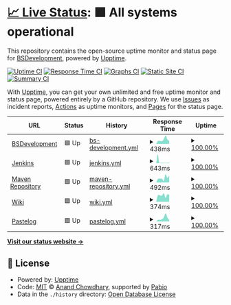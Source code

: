# [📈 Live Status](https://BSDevelopers.github.io/uptime): <!--live status--> **🟩 All systems operational**

This repository contains the open-source uptime monitor and status page for [BSDevelopment](https://BSDevelopers.github.io/uptime), powered by [Upptime](https://github.com/upptime/upptime).

[![Uptime CI](https://github.com/BSDevelopers/uptime/workflows/Uptime%20CI/badge.svg)](https://github.com/BSDevelopers/uptime/actions?query=workflow%3A%22Uptime+CI%22)
[![Response Time CI](https://github.com/BSDevelopers/uptime/workflows/Response%20Time%20CI/badge.svg)](https://github.com/BSDevelopers/uptime/actions?query=workflow%3A%22Response+Time+CI%22)
[![Graphs CI](https://github.com/BSDevelopers/uptime/workflows/Graphs%20CI/badge.svg)](https://github.com/BSDevelopers/uptime/actions?query=workflow%3A%22Graphs+CI%22)
[![Static Site CI](https://github.com/BSDevelopers/uptime/workflows/Static%20Site%20CI/badge.svg)](https://github.com/BSDevelopers/uptime/actions?query=workflow%3A%22Static+Site+CI%22)
[![Summary CI](https://github.com/BSDevelopers/uptime/workflows/Summary%20CI/badge.svg)](https://github.com/BSDevelopers/uptime/actions?query=workflow%3A%22Summary+CI%22)

With [Upptime](https://upptime.js.org), you can get your own unlimited and free uptime monitor and status page, powered entirely by a GitHub repository. We use [Issues](https://github.com/BSDevelopers/uptime/issues) as incident reports, [Actions](https://github.com/BSDevelopers/uptime/actions) as uptime monitors, and [Pages](https://BSDevelopers.github.io/uptime) for the status page.

<!--start: status pages-->
<!-- This summary is generated by Upptime (https://github.com/upptime/upptime) -->
<!-- Do not edit this manually, your changes will be overwritten -->
<!-- prettier-ignore -->
| URL | Status | History | Response Time | Uptime |
| --- | ------ | ------- | ------------- | ------ |
| <img alt="" src="https://icons.duckduckgo.com/ip3/bsdevelopment.org.ico" height="13"> [BSDevelopment](https://bsdevelopment.org) | 🟩 Up | [bs-development.yml](https://github.com/BSDevelopers/uptime/commits/HEAD/history/bs-development.yml) | <details><summary><img alt="Response time graph" src="./graphs/bs-development/response-time-week.png" height="20"> 438ms</summary><br><a href="https://status.bsdevelopment.org/history/bs-development"><img alt="Response time 339" src="https://img.shields.io/endpoint?url=https%3A%2F%2Fraw.githubusercontent.com%2FBSDevelopers%2Fuptime%2FHEAD%2Fapi%2Fbs-development%2Fresponse-time.json"></a><br><a href="https://status.bsdevelopment.org/history/bs-development"><img alt="24-hour response time 712" src="https://img.shields.io/endpoint?url=https%3A%2F%2Fraw.githubusercontent.com%2FBSDevelopers%2Fuptime%2FHEAD%2Fapi%2Fbs-development%2Fresponse-time-day.json"></a><br><a href="https://status.bsdevelopment.org/history/bs-development"><img alt="7-day response time 438" src="https://img.shields.io/endpoint?url=https%3A%2F%2Fraw.githubusercontent.com%2FBSDevelopers%2Fuptime%2FHEAD%2Fapi%2Fbs-development%2Fresponse-time-week.json"></a><br><a href="https://status.bsdevelopment.org/history/bs-development"><img alt="30-day response time 393" src="https://img.shields.io/endpoint?url=https%3A%2F%2Fraw.githubusercontent.com%2FBSDevelopers%2Fuptime%2FHEAD%2Fapi%2Fbs-development%2Fresponse-time-month.json"></a><br><a href="https://status.bsdevelopment.org/history/bs-development"><img alt="1-year response time 339" src="https://img.shields.io/endpoint?url=https%3A%2F%2Fraw.githubusercontent.com%2FBSDevelopers%2Fuptime%2FHEAD%2Fapi%2Fbs-development%2Fresponse-time-year.json"></a></details> | <details><summary><a href="https://status.bsdevelopment.org/history/bs-development">100.00%</a></summary><a href="https://status.bsdevelopment.org/history/bs-development"><img alt="All-time uptime 100.00%" src="https://img.shields.io/endpoint?url=https%3A%2F%2Fraw.githubusercontent.com%2FBSDevelopers%2Fuptime%2FHEAD%2Fapi%2Fbs-development%2Fuptime.json"></a><br><a href="https://status.bsdevelopment.org/history/bs-development"><img alt="24-hour uptime 100.00%" src="https://img.shields.io/endpoint?url=https%3A%2F%2Fraw.githubusercontent.com%2FBSDevelopers%2Fuptime%2FHEAD%2Fapi%2Fbs-development%2Fuptime-day.json"></a><br><a href="https://status.bsdevelopment.org/history/bs-development"><img alt="7-day uptime 100.00%" src="https://img.shields.io/endpoint?url=https%3A%2F%2Fraw.githubusercontent.com%2FBSDevelopers%2Fuptime%2FHEAD%2Fapi%2Fbs-development%2Fuptime-week.json"></a><br><a href="https://status.bsdevelopment.org/history/bs-development"><img alt="30-day uptime 100.00%" src="https://img.shields.io/endpoint?url=https%3A%2F%2Fraw.githubusercontent.com%2FBSDevelopers%2Fuptime%2FHEAD%2Fapi%2Fbs-development%2Fuptime-month.json"></a><br><a href="https://status.bsdevelopment.org/history/bs-development"><img alt="1-year uptime 100.00%" src="https://img.shields.io/endpoint?url=https%3A%2F%2Fraw.githubusercontent.com%2FBSDevelopers%2Fuptime%2FHEAD%2Fapi%2Fbs-development%2Fuptime-year.json"></a></details>
| <img alt="" src="https://icons.duckduckgo.com/ip3/ci.bsdevelopment.org.ico" height="13"> [Jenkins](https://ci.bsdevelopment.org) | 🟩 Up | [jenkins.yml](https://github.com/BSDevelopers/uptime/commits/HEAD/history/jenkins.yml) | <details><summary><img alt="Response time graph" src="./graphs/jenkins/response-time-week.png" height="20"> 643ms</summary><br><a href="https://status.bsdevelopment.org/history/jenkins"><img alt="Response time 507" src="https://img.shields.io/endpoint?url=https%3A%2F%2Fraw.githubusercontent.com%2FBSDevelopers%2Fuptime%2FHEAD%2Fapi%2Fjenkins%2Fresponse-time.json"></a><br><a href="https://status.bsdevelopment.org/history/jenkins"><img alt="24-hour response time 1120" src="https://img.shields.io/endpoint?url=https%3A%2F%2Fraw.githubusercontent.com%2FBSDevelopers%2Fuptime%2FHEAD%2Fapi%2Fjenkins%2Fresponse-time-day.json"></a><br><a href="https://status.bsdevelopment.org/history/jenkins"><img alt="7-day response time 643" src="https://img.shields.io/endpoint?url=https%3A%2F%2Fraw.githubusercontent.com%2FBSDevelopers%2Fuptime%2FHEAD%2Fapi%2Fjenkins%2Fresponse-time-week.json"></a><br><a href="https://status.bsdevelopment.org/history/jenkins"><img alt="30-day response time 1050" src="https://img.shields.io/endpoint?url=https%3A%2F%2Fraw.githubusercontent.com%2FBSDevelopers%2Fuptime%2FHEAD%2Fapi%2Fjenkins%2Fresponse-time-month.json"></a><br><a href="https://status.bsdevelopment.org/history/jenkins"><img alt="1-year response time 507" src="https://img.shields.io/endpoint?url=https%3A%2F%2Fraw.githubusercontent.com%2FBSDevelopers%2Fuptime%2FHEAD%2Fapi%2Fjenkins%2Fresponse-time-year.json"></a></details> | <details><summary><a href="https://status.bsdevelopment.org/history/jenkins">100.00%</a></summary><a href="https://status.bsdevelopment.org/history/jenkins"><img alt="All-time uptime 99.88%" src="https://img.shields.io/endpoint?url=https%3A%2F%2Fraw.githubusercontent.com%2FBSDevelopers%2Fuptime%2FHEAD%2Fapi%2Fjenkins%2Fuptime.json"></a><br><a href="https://status.bsdevelopment.org/history/jenkins"><img alt="24-hour uptime 100.00%" src="https://img.shields.io/endpoint?url=https%3A%2F%2Fraw.githubusercontent.com%2FBSDevelopers%2Fuptime%2FHEAD%2Fapi%2Fjenkins%2Fuptime-day.json"></a><br><a href="https://status.bsdevelopment.org/history/jenkins"><img alt="7-day uptime 100.00%" src="https://img.shields.io/endpoint?url=https%3A%2F%2Fraw.githubusercontent.com%2FBSDevelopers%2Fuptime%2FHEAD%2Fapi%2Fjenkins%2Fuptime-week.json"></a><br><a href="https://status.bsdevelopment.org/history/jenkins"><img alt="30-day uptime 99.87%" src="https://img.shields.io/endpoint?url=https%3A%2F%2Fraw.githubusercontent.com%2FBSDevelopers%2Fuptime%2FHEAD%2Fapi%2Fjenkins%2Fuptime-month.json"></a><br><a href="https://status.bsdevelopment.org/history/jenkins"><img alt="1-year uptime 99.88%" src="https://img.shields.io/endpoint?url=https%3A%2F%2Fraw.githubusercontent.com%2FBSDevelopers%2Fuptime%2FHEAD%2Fapi%2Fjenkins%2Fuptime-year.json"></a></details>
| <img alt="" src="https://icons.duckduckgo.com/ip3/repo.bsdevelopment.org.ico" height="13"> [Maven Repository](https://repo.bsdevelopment.org) | 🟩 Up | [maven-repository.yml](https://github.com/BSDevelopers/uptime/commits/HEAD/history/maven-repository.yml) | <details><summary><img alt="Response time graph" src="./graphs/maven-repository/response-time-week.png" height="20"> 492ms</summary><br><a href="https://status.bsdevelopment.org/history/maven-repository"><img alt="Response time 276" src="https://img.shields.io/endpoint?url=https%3A%2F%2Fraw.githubusercontent.com%2FBSDevelopers%2Fuptime%2FHEAD%2Fapi%2Fmaven-repository%2Fresponse-time.json"></a><br><a href="https://status.bsdevelopment.org/history/maven-repository"><img alt="24-hour response time 826" src="https://img.shields.io/endpoint?url=https%3A%2F%2Fraw.githubusercontent.com%2FBSDevelopers%2Fuptime%2FHEAD%2Fapi%2Fmaven-repository%2Fresponse-time-day.json"></a><br><a href="https://status.bsdevelopment.org/history/maven-repository"><img alt="7-day response time 492" src="https://img.shields.io/endpoint?url=https%3A%2F%2Fraw.githubusercontent.com%2FBSDevelopers%2Fuptime%2FHEAD%2Fapi%2Fmaven-repository%2Fresponse-time-week.json"></a><br><a href="https://status.bsdevelopment.org/history/maven-repository"><img alt="30-day response time 368" src="https://img.shields.io/endpoint?url=https%3A%2F%2Fraw.githubusercontent.com%2FBSDevelopers%2Fuptime%2FHEAD%2Fapi%2Fmaven-repository%2Fresponse-time-month.json"></a><br><a href="https://status.bsdevelopment.org/history/maven-repository"><img alt="1-year response time 276" src="https://img.shields.io/endpoint?url=https%3A%2F%2Fraw.githubusercontent.com%2FBSDevelopers%2Fuptime%2FHEAD%2Fapi%2Fmaven-repository%2Fresponse-time-year.json"></a></details> | <details><summary><a href="https://status.bsdevelopment.org/history/maven-repository">100.00%</a></summary><a href="https://status.bsdevelopment.org/history/maven-repository"><img alt="All-time uptime 99.98%" src="https://img.shields.io/endpoint?url=https%3A%2F%2Fraw.githubusercontent.com%2FBSDevelopers%2Fuptime%2FHEAD%2Fapi%2Fmaven-repository%2Fuptime.json"></a><br><a href="https://status.bsdevelopment.org/history/maven-repository"><img alt="24-hour uptime 100.00%" src="https://img.shields.io/endpoint?url=https%3A%2F%2Fraw.githubusercontent.com%2FBSDevelopers%2Fuptime%2FHEAD%2Fapi%2Fmaven-repository%2Fuptime-day.json"></a><br><a href="https://status.bsdevelopment.org/history/maven-repository"><img alt="7-day uptime 100.00%" src="https://img.shields.io/endpoint?url=https%3A%2F%2Fraw.githubusercontent.com%2FBSDevelopers%2Fuptime%2FHEAD%2Fapi%2Fmaven-repository%2Fuptime-week.json"></a><br><a href="https://status.bsdevelopment.org/history/maven-repository"><img alt="30-day uptime 100.00%" src="https://img.shields.io/endpoint?url=https%3A%2F%2Fraw.githubusercontent.com%2FBSDevelopers%2Fuptime%2FHEAD%2Fapi%2Fmaven-repository%2Fuptime-month.json"></a><br><a href="https://status.bsdevelopment.org/history/maven-repository"><img alt="1-year uptime 99.98%" src="https://img.shields.io/endpoint?url=https%3A%2F%2Fraw.githubusercontent.com%2FBSDevelopers%2Fuptime%2FHEAD%2Fapi%2Fmaven-repository%2Fuptime-year.json"></a></details>
| <img alt="" src="https://icons.duckduckgo.com/ip3/wiki.bsdevelopment.org.ico" height="13"> [Wiki](https://wiki.bsdevelopment.org) | 🟩 Up | [wiki.yml](https://github.com/BSDevelopers/uptime/commits/HEAD/history/wiki.yml) | <details><summary><img alt="Response time graph" src="./graphs/wiki/response-time-week.png" height="20"> 374ms</summary><br><a href="https://status.bsdevelopment.org/history/wiki"><img alt="Response time 431" src="https://img.shields.io/endpoint?url=https%3A%2F%2Fraw.githubusercontent.com%2FBSDevelopers%2Fuptime%2FHEAD%2Fapi%2Fwiki%2Fresponse-time.json"></a><br><a href="https://status.bsdevelopment.org/history/wiki"><img alt="24-hour response time 582" src="https://img.shields.io/endpoint?url=https%3A%2F%2Fraw.githubusercontent.com%2FBSDevelopers%2Fuptime%2FHEAD%2Fapi%2Fwiki%2Fresponse-time-day.json"></a><br><a href="https://status.bsdevelopment.org/history/wiki"><img alt="7-day response time 374" src="https://img.shields.io/endpoint?url=https%3A%2F%2Fraw.githubusercontent.com%2FBSDevelopers%2Fuptime%2FHEAD%2Fapi%2Fwiki%2Fresponse-time-week.json"></a><br><a href="https://status.bsdevelopment.org/history/wiki"><img alt="30-day response time 367" src="https://img.shields.io/endpoint?url=https%3A%2F%2Fraw.githubusercontent.com%2FBSDevelopers%2Fuptime%2FHEAD%2Fapi%2Fwiki%2Fresponse-time-month.json"></a><br><a href="https://status.bsdevelopment.org/history/wiki"><img alt="1-year response time 431" src="https://img.shields.io/endpoint?url=https%3A%2F%2Fraw.githubusercontent.com%2FBSDevelopers%2Fuptime%2FHEAD%2Fapi%2Fwiki%2Fresponse-time-year.json"></a></details> | <details><summary><a href="https://status.bsdevelopment.org/history/wiki">100.00%</a></summary><a href="https://status.bsdevelopment.org/history/wiki"><img alt="All-time uptime 99.98%" src="https://img.shields.io/endpoint?url=https%3A%2F%2Fraw.githubusercontent.com%2FBSDevelopers%2Fuptime%2FHEAD%2Fapi%2Fwiki%2Fuptime.json"></a><br><a href="https://status.bsdevelopment.org/history/wiki"><img alt="24-hour uptime 100.00%" src="https://img.shields.io/endpoint?url=https%3A%2F%2Fraw.githubusercontent.com%2FBSDevelopers%2Fuptime%2FHEAD%2Fapi%2Fwiki%2Fuptime-day.json"></a><br><a href="https://status.bsdevelopment.org/history/wiki"><img alt="7-day uptime 100.00%" src="https://img.shields.io/endpoint?url=https%3A%2F%2Fraw.githubusercontent.com%2FBSDevelopers%2Fuptime%2FHEAD%2Fapi%2Fwiki%2Fuptime-week.json"></a><br><a href="https://status.bsdevelopment.org/history/wiki"><img alt="30-day uptime 99.95%" src="https://img.shields.io/endpoint?url=https%3A%2F%2Fraw.githubusercontent.com%2FBSDevelopers%2Fuptime%2FHEAD%2Fapi%2Fwiki%2Fuptime-month.json"></a><br><a href="https://status.bsdevelopment.org/history/wiki"><img alt="1-year uptime 99.98%" src="https://img.shields.io/endpoint?url=https%3A%2F%2Fraw.githubusercontent.com%2FBSDevelopers%2Fuptime%2FHEAD%2Fapi%2Fwiki%2Fuptime-year.json"></a></details>
| <img alt="" src="https://icons.duckduckgo.com/ip3/www.pastelog.us.ico" height="13"> [Pastelog](https://www.pastelog.us) | 🟩 Up | [pastelog.yml](https://github.com/BSDevelopers/uptime/commits/HEAD/history/pastelog.yml) | <details><summary><img alt="Response time graph" src="./graphs/pastelog/response-time-week.png" height="20"> 317ms</summary><br><a href="https://status.bsdevelopment.org/history/pastelog"><img alt="Response time 287" src="https://img.shields.io/endpoint?url=https%3A%2F%2Fraw.githubusercontent.com%2FBSDevelopers%2Fuptime%2FHEAD%2Fapi%2Fpastelog%2Fresponse-time.json"></a><br><a href="https://status.bsdevelopment.org/history/pastelog"><img alt="24-hour response time 570" src="https://img.shields.io/endpoint?url=https%3A%2F%2Fraw.githubusercontent.com%2FBSDevelopers%2Fuptime%2FHEAD%2Fapi%2Fpastelog%2Fresponse-time-day.json"></a><br><a href="https://status.bsdevelopment.org/history/pastelog"><img alt="7-day response time 317" src="https://img.shields.io/endpoint?url=https%3A%2F%2Fraw.githubusercontent.com%2FBSDevelopers%2Fuptime%2FHEAD%2Fapi%2Fpastelog%2Fresponse-time-week.json"></a><br><a href="https://status.bsdevelopment.org/history/pastelog"><img alt="30-day response time 259" src="https://img.shields.io/endpoint?url=https%3A%2F%2Fraw.githubusercontent.com%2FBSDevelopers%2Fuptime%2FHEAD%2Fapi%2Fpastelog%2Fresponse-time-month.json"></a><br><a href="https://status.bsdevelopment.org/history/pastelog"><img alt="1-year response time 287" src="https://img.shields.io/endpoint?url=https%3A%2F%2Fraw.githubusercontent.com%2FBSDevelopers%2Fuptime%2FHEAD%2Fapi%2Fpastelog%2Fresponse-time-year.json"></a></details> | <details><summary><a href="https://status.bsdevelopment.org/history/pastelog">100.00%</a></summary><a href="https://status.bsdevelopment.org/history/pastelog"><img alt="All-time uptime 99.99%" src="https://img.shields.io/endpoint?url=https%3A%2F%2Fraw.githubusercontent.com%2FBSDevelopers%2Fuptime%2FHEAD%2Fapi%2Fpastelog%2Fuptime.json"></a><br><a href="https://status.bsdevelopment.org/history/pastelog"><img alt="24-hour uptime 100.00%" src="https://img.shields.io/endpoint?url=https%3A%2F%2Fraw.githubusercontent.com%2FBSDevelopers%2Fuptime%2FHEAD%2Fapi%2Fpastelog%2Fuptime-day.json"></a><br><a href="https://status.bsdevelopment.org/history/pastelog"><img alt="7-day uptime 100.00%" src="https://img.shields.io/endpoint?url=https%3A%2F%2Fraw.githubusercontent.com%2FBSDevelopers%2Fuptime%2FHEAD%2Fapi%2Fpastelog%2Fuptime-week.json"></a><br><a href="https://status.bsdevelopment.org/history/pastelog"><img alt="30-day uptime 100.00%" src="https://img.shields.io/endpoint?url=https%3A%2F%2Fraw.githubusercontent.com%2FBSDevelopers%2Fuptime%2FHEAD%2Fapi%2Fpastelog%2Fuptime-month.json"></a><br><a href="https://status.bsdevelopment.org/history/pastelog"><img alt="1-year uptime 99.99%" src="https://img.shields.io/endpoint?url=https%3A%2F%2Fraw.githubusercontent.com%2FBSDevelopers%2Fuptime%2FHEAD%2Fapi%2Fpastelog%2Fuptime-year.json"></a></details>

<!--end: status pages-->

[**Visit our status website →**](https://BSDevelopers.github.io/uptime)

## 📄 License

- Powered by: [Upptime](https://github.com/upptime/upptime)
- Code: [MIT](./LICENSE) © [Anand Chowdhary](https://anandchowdhary.com), supported by [Pabio](https://pabio.com)
- Data in the `./history` directory: [Open Database License](https://opendatacommons.org/licenses/odbl/1-0/)
